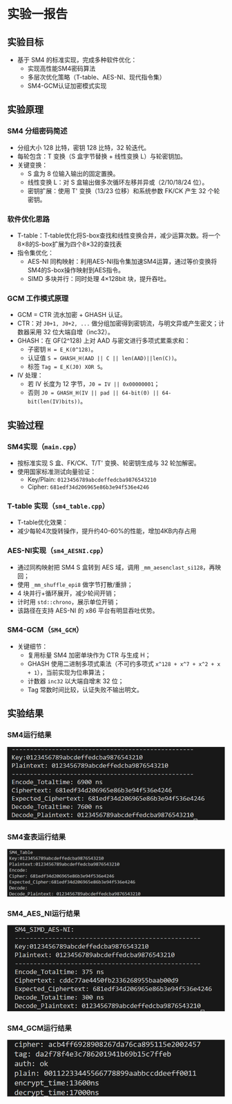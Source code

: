 # 实验一报告

## 实验目标
- 基于 SM4 的标准实现，完成多种软件优化：
  - 实现高性能SM4密码算法
  - 多层次优化策略（T-table、AES-NI、现代指令集）
  - SM4-GCM认证加密模式实现


## 实验原理
### SM4 分组密码简述
- 分组大小 128 比特，密钥 128 比特，32 轮迭代。
- 每轮包含：T 变换（S 盒字节替换 + 线性变换 L）与轮密钥加。
- 关键变换：
  - S 盒为 8 位输入输出的固定置换。
  - 线性变换 L：对 S 盒输出做多次循环左移并异或（2/10/18/24 位）。
  - 密钥扩展：使用 T' 变换（13/23 位移）和系统参数 FK/CK 产生 32 个轮密钥。

### 软件优化思路
- T-table：T-table优化将S-box查找和线性变换合并，减少运算次数。将一个8×8的S-box扩展为四个8×32的查找表
- 指令集优化：
  - AES-NI 同构映射：利用AES-NI指令集加速SM4运算，通过等价变换将SM4的S-box操作映射到AES指令。
  - SIMD 多块并行：同时处理 4×128bit 块，提升吞吐。


### GCM 工作模式原理
- GCM = CTR 流水加密 + GHASH 认证。
- CTR：对 `J0+1, J0+2, ...` 做分组加密得到密钥流，与明文异或产生密文；计数器采用 32 位大端自增（inc32）。
- GHASH：在 GF(2^128) 上对 AAD 与密文进行多项式累乘求和：
  - 子密钥 `H = E_K(0^128)`。
  - 认证值 `S = GHASH_H(AAD || C || len(AAD)||len(C))`。
  - 标签 `Tag = E_K(J0) XOR S`。
- IV 处理：
  - 若 IV 长度为 12 字节，`J0 = IV || 0x00000001`；
  - 否则 `J0 = GHASH_H(IV || pad || 64-bit(0) || 64-bit(len(IV)bits))`。

## 实验过程
### SM4实现（`main.cpp`）
- 按标准实现 S 盒、FK/CK、T/T' 变换、轮密钥生成与 32 轮加解密。
- 使用国家标准测试向量验证：
  - Key/Plain: `0123456789abcdeffedcba9876543210`
  - Cipher: `681edf34d206965e86b3e94f536e4246`

### T-table 实现（`sm4_table.cpp`）
- T-table优化效果：
- 减少每轮4次旋转操作，提升约40-60%的性能，增加4KB内存占用


### AES-NI实现（`sm4_AESNI.cpp`）
- 通过同构映射把 SM4 S 盒转到 AES 域，调用 `_mm_aesenclast_si128`，再映回；
- 使用 `_mm_shuffle_epi8` 做字节打散/重排；
- 4 块并行+循环展开，减少轮间开销；
- 计时用 `std::chrono`，展示单位开销；
- 该路径在支持 AES-NI 的 x86 平台有明显吞吐优势。

### SM4-GCM（`SM4_GCM`）
- 关键细节：
  - 复用标量 SM4 加密单块作为 CTR 与生成 H；
  - GHASH 使用二进制多项式乘法（不可约多项式 `x^128 + x^7 + x^2 + x + 1`），当前实现为位串算法；
  - 计数器 `inc32` 以大端自增末 32 位；
  - Tag 常数时间比较，认证失败不输出明文。


## 实验结果
### SM4运行结果
![main.cpp 运行结果](result/main.png)
### SM4查表运行结果
![sm4_table.cpp](result/table.png)
### SM4_AES_NI运行结果
![sm4-AESNI.cpp 运行结果](result/AESNI.png)
### SM4_GCM运行结果
![SM4-GCM运行结果](result/GCM.png)
